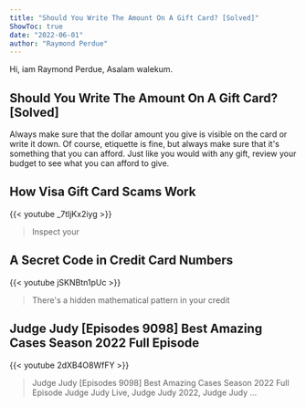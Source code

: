 ```yaml
---
title: "Should You Write The Amount On A Gift Card? [Solved]"
ShowToc: true 
date: "2022-06-01"
author: "Raymond Perdue" 
---
```


Hi, iam Raymond Perdue, Asalam walekum.
## Should You Write The Amount On A Gift Card? [Solved]
Always make sure that the dollar amount you give is visible on the card or write it down. Of course, etiquette is fine, but always make sure that it's something that you can afford. Just like you would with any gift, review your budget to see what you can afford to give.

## How Visa Gift Card Scams Work
{{< youtube _7tljKx2iyg >}}
>Inspect your 

## A Secret Code in Credit Card Numbers
{{< youtube jSKNBtn1pUc >}}
>There's a hidden mathematical pattern in your credit 

## Judge Judy [Episodes 9098] Best Amazing Cases Season 2022 Full Episode
{{< youtube 2dXB4O8WfFY >}}
>Judge Judy [Episodes 9098] Best Amazing Cases Season 2022 Full Episode Judge Judy Live, Judge Judy 2022, Judge Judy ...

